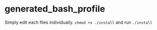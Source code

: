 # generated_bash_profile
Simply edit each files individually.  `chmod +x ./install` and run `./install`
